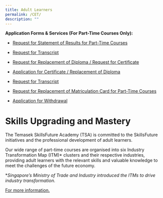 ```yaml
---
title: Adult Learners
permalink: /CET/
description: ""
---
```

**Application Forms & Services (For Part-Time Courses Only):**

* [Request for Statement of Results for Part-Time Courses](https://forms.office.com/r/EdPFL3J5RT)
* [Request for Transcript](https://forms.office.com/r/bNTMhftBM2)
* [Request for Replacement of Diploma / Request for Certificate](https://forms.office.com/r/v5ysN45MAM)
* [Application for Certificate / Replacement of Diploma](https://forms.office.com/r/DsytRFBsLV)
* [Request for Transcript](https://forms.office.com/r/bNTMhftBM2)

* [Request for Replacement of Matriculation Card for Part-Time Courses](https://forms.office.com/r/3tj1FVZJq7)
* [Application for Withdrawal](https://forms.office.com/r/MpaFxK42wi)

# Skills Upgrading and Mastery
The Temasek SkillsFuture Academy (TSA) is committed to the SkillsFuture initiatives and the professional development of adult learners.
 

Our wide range of part-time courses are organised into six Industry Transformation Map (ITM)* clusters and their respective industries, providing adult learners with the relevant skills and valuable knowledge to meet the challenges of the future economy.

**Singapore’s Ministry of Trade and Industry introduced the ITMs to drive industry transformation.*

[For more information. ](https://www.tp.edu.sg/landing/adult-learners.html)